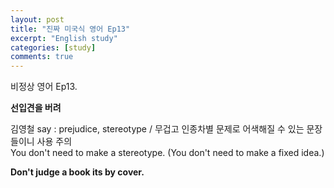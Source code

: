 ```yaml
---
layout: post
title: "진짜 미국식 영어 Ep13"
excerpt: "English study"
categories: [study]
comments: true
---
```


비정상 영어 Ep13. 

<b>선입견을 버려</b>

김영철 say : prejudice, stereotype / 무겁고 인종차별 문제로 어색해질 수 있는 문장들이니 사용 주의
<br> You don't need to make a stereotype. &#40;You don't need to make a fixed idea.&#41;

<b>Don't judge a book its by cover.</b>
